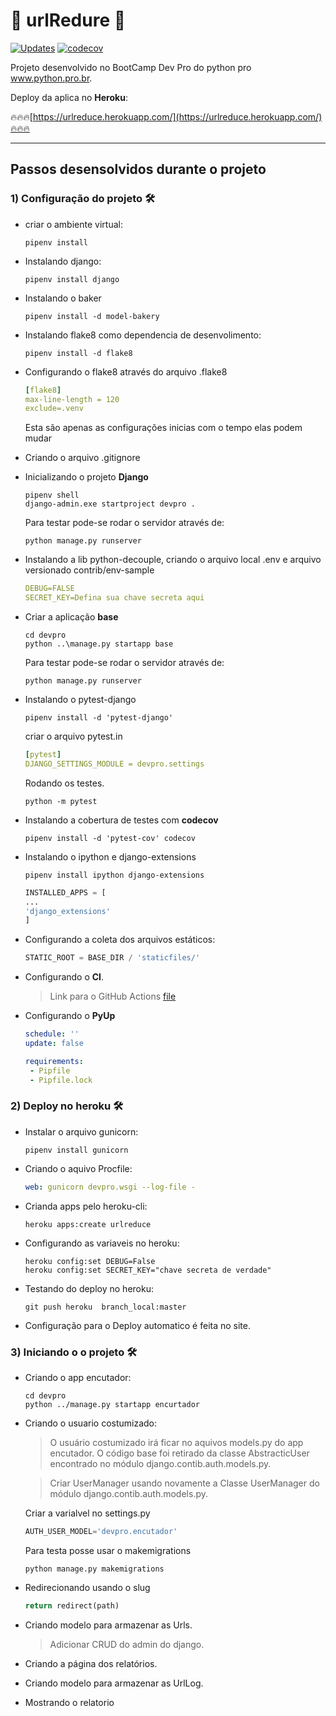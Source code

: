 # 🐍 urlRedure 🐍

[![Updates](https://pyup.io/repos/github/HenriqueCCdA/urlRedure/shield.svg)](https://pyup.io/repos/github/HenriqueCCdA/urlRedure/)
[![codecov](https://codecov.io/gh/HenriqueCCdA/urlRedure/branch/main/graph/badge.svg?token=8U5Z5LSRJ0)](https://codecov.io/gh/HenriqueCCdA/urlRedure)

Projeto desenvolvido no BootCamp Dev Pro do python pro www.python.pro.br.

Deploy da aplica no **Heroku**: 

🔥🔥🔥[https://urlreduce.herokuapp.com/](https://urlreduce.herokuapp.com/)🔥🔥🔥

---

## Passos desensolvidos durante o projeto

### 1) Configuração do projeto 🛠
* criar o ambiente virtual:
       
    ```console
    pipenv install
    ```

* Instalando django:

    ```console
    pipenv install django
    ```

* Instalando o baker
    
    ```console 
    pipenv install -d model-bakery
    ``` 

* Instalando flake8 como dependencia de desenvolimento:

    ```console
    pipenv install -d flake8
    ```

* Configurando o flake8 através do arquivo .flake8

    ```yml
    [flake8]
    max-line-length = 120
    exclude=.venv
    ```

    Esta são apenas as configurações inicias com o tempo elas podem mudar

* Criando o arquivo .gitignore

* Inicializando o projeto **Django**

    ```console
    pipenv shell
    django-admin.exe startproject devpro .
    ```

    Para testar pode-se rodar o servidor através de:

    ```console
    python manage.py runserver
    ```

* Instalando a lib python-decouple, criando o arquivo local .env e arquivo versionado contrib/env-sample

   ```yml
   DEBUG=FALSE
   SECRET_KEY=Defina sua chave secreta aqui
   ```

* Criar a aplicação **base**

    ```console
    cd devpro
    python ..\manage.py startapp base 
    ```

    Para testar pode-se rodar o servidor através de:

    ```console
    python manage.py runserver
    ```

* Instalando o pytest-django

    ```console
    pipenv install -d 'pytest-django'
    ```

    criar o arquivo pytest.in

    ```yml
    [pytest]
    DJANGO_SETTINGS_MODULE = devpro.settings
    ```

   Rodando os testes.

    ```console
    python -m pytest
    ```

* Instalando a cobertura de testes com **codecov**
 
    ```console 
    pipenv install -d 'pytest-cov' codecov
    ```
* Instalando o ipython e django-extensions

    ```console 
    pipenv install ipython django-extensions 
    ```

    ```python
    INSTALLED_APPS = [
    ... 
    'django_extensions'    
    ]
    ```

* Configurando a coleta dos arquivos estáticos:

    ```python
    STATIC_ROOT = BASE_DIR / 'staticfiles/'
    ```


* Configurando o **CI**.  
    > Link para o GitHub Actions [file](https://github.com/HenriqueCCdA/urlRedure/tree/main/.github/workflows)


* Configurando o **PyUp**

    ```yml
    schedule: ''
    update: false

    requirements:
     - Pipfile
     - Pipfile.lock
    ```

### 2) Deploy no heroku 🛠

* Instalar o arquivo gunicorn:

    ```console
    pipenv install gunicorn
    ```

* Criando o aquivo Procfile:

    ```yaml
    web: gunicorn devpro.wsgi --log-file -
    ```

* Crianda apps pelo heroku-cli:

    ```console
    heroku apps:create urlreduce
    ```

* Configurando as variaveis no heroku:

    ```console
    heroku config:set DEBUG=False
    heroku config:set SECRET_KEY="chave secreta de verdade"
    ```

* Testando do deploy no heroku:

   ```console
   git push heroku  branch_local:master
   ```

* Configuração para o Deploy automatico é feita no site.



### 3) Iniciando o o projeto 🛠

* Criando o app encutador:

    ```console
    cd devpro
    python ../manage.py startapp encurtador
    ```

 * Criando o usuario costumizado:

    > O usuário costumizado irá ficar no aquivos models.py do app encutador. O código base foi retirado da classe AbstracticUser encontrado no módulo django.contib.auth.models.py.

    > Criar UserManager usando novamente a Classe UserManager do módulo django.contib.auth.models.py.


    Criar a varialvel no settings.py

    ```python
    AUTH_USER_MODEL='devpro.encutador'
    ```

    Para testa posse usar o makemigrations

    ```console
    python manage.py makemigrations
    ```

* Redirecionando usando o slug

    ```python
    return redirect(path)  
    ```

* Criando modelo para armazenar as Urls.
    
    > Adicionar CRUD do admin do django.

* Criando a página dos relatórios. 

* Criando modelo para armazenar as UrlLog.

* Mostrando o relatorio




